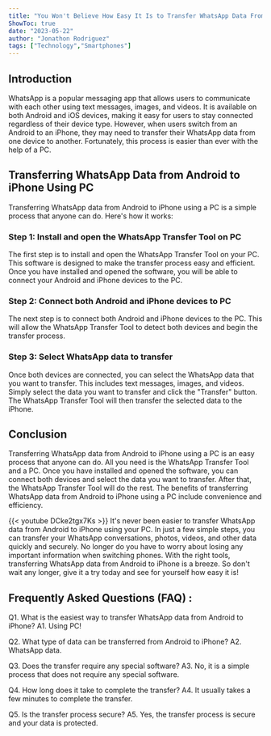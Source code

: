```yaml
---
title: "You Won't Believe How Easy It Is to Transfer WhatsApp Data From Android to iPhone Using PC!"
ShowToc: true 
date: "2023-05-22"
author: "Jonathon Rodriguez" 
tags: ["Technology","Smartphones"]
---
```

## Introduction 

WhatsApp is a popular messaging app that allows users to communicate with each other using text messages, images, and videos. It is available on both Android and iOS devices, making it easy for users to stay connected regardless of their device type. However, when users switch from an Android to an iPhone, they may need to transfer their WhatsApp data from one device to another. Fortunately, this process is easier than ever with the help of a PC.

## Transferring WhatsApp Data from Android to iPhone Using PC

Transferring WhatsApp data from Android to iPhone using a PC is a simple process that anyone can do. Here's how it works:

### Step 1: Install and open the WhatsApp Transfer Tool on PC

The first step is to install and open the WhatsApp Transfer Tool on your PC. This software is designed to make the transfer process easy and efficient. Once you have installed and opened the software, you will be able to connect your Android and iPhone devices to the PC.

### Step 2: Connect both Android and iPhone devices to PC

The next step is to connect both Android and iPhone devices to the PC. This will allow the WhatsApp Transfer Tool to detect both devices and begin the transfer process.

### Step 3: Select WhatsApp data to transfer

Once both devices are connected, you can select the WhatsApp data that you want to transfer. This includes text messages, images, and videos. Simply select the data you want to transfer and click the "Transfer" button. The WhatsApp Transfer Tool will then transfer the selected data to the iPhone.

## Conclusion

Transferring WhatsApp data from Android to iPhone using a PC is an easy process that anyone can do. All you need is the WhatsApp Transfer Tool and a PC. Once you have installed and opened the software, you can connect both devices and select the data you want to transfer. After that, the WhatsApp Transfer Tool will do the rest. The benefits of transferring WhatsApp data from Android to iPhone using a PC include convenience and efficiency.

{{< youtube DCke2tgx7Ks >}} 
It's never been easier to transfer WhatsApp data from Android to iPhone using your PC. In just a few simple steps, you can transfer your WhatsApp conversations, photos, videos, and other data quickly and securely. No longer do you have to worry about losing any important information when switching phones. With the right tools, transferring WhatsApp data from Android to iPhone is a breeze. So don't wait any longer, give it a try today and see for yourself how easy it is!

## Frequently Asked Questions (FAQ) :
Q1. What is the easiest way to transfer WhatsApp data from Android to iPhone?
A1. Using PC! 

Q2. What type of data can be transferred from Android to iPhone?
A2. WhatsApp data. 

Q3. Does the transfer require any special software?
A3. No, it is a simple process that does not require any special software.

Q4. How long does it take to complete the transfer?
A4. It usually takes a few minutes to complete the transfer.

Q5. Is the transfer process secure?
A5. Yes, the transfer process is secure and your data is protected.


